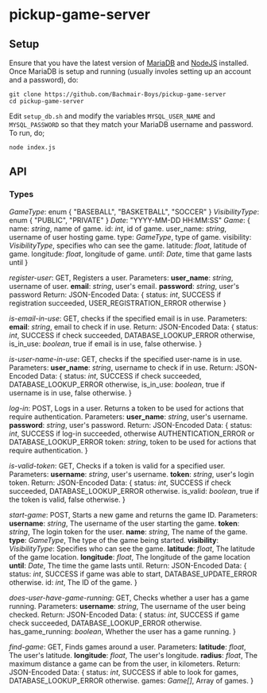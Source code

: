 # pickup-game-server

## Setup
Ensure that you have the latest version of [MariaDB](https://mariadb.com/downloads/mariadb-tx) and [NodeJS](https://nodejs.org/en/) installed. Once MariaDB is setup and running (usually involes setting up an account and a password), do:
```
git clone https://github.com/Bachmair-Boys/pickup-game-server
cd pickup-game-server
```

Edit `setup_db.sh` and modify the variables `MYSQL_USER_NAME` and `MYSQL_PASSWORD` so that they match your MariaDB username and password. To run, do;
```
node index.js
```

## API

### Types
_GameType_: enum { "BASEBALL", "BASKETBALL", "SOCCER" }
_VisibilityType_: enum { "PUBLIC", "PRIVATE" }
_Date_: "YYYY-MM-DD HH:MM:SS"
_Game_: {
    name: _string_, name of game.
    id: _int_, id of game.
    user_name: _string_, username of user hosting game.
    type: _GameType_, type of game.
    visibility: _VisibilityType_, specifies who can see the game.
    latitude: _float_, latitude of game.
    longitude: _float_, longitude of game.
    _until_: _Date_, time that game lasts until
    }

_register-user_: GET, Registers a user.
Parameters:
  **user\_name**: _string_, username of user.
  **email**: _string_, user's email.
  **password**: _string_, user's password
Return:
  JSON-Encoded Data: { 
    status: _int_, SUCCESS if registration succeeded, USER_REGISTRATION_ERROR otherwise
  }

_is-email-in-use_: GET, checks if the specified email is in use.
Parameters:
  **email**: _string_, email to check if in use.
Return:
  JSON-Encoded Data: { 
    status: _int_, SUCCESS if check succeeded, DATABASE_LOOKUP_ERROR otherwise,
    is_in_use: _boolean_, true if email is in use, false otherwise.
  }

_is-user-name-in-use_: GET, checks if the specified user-name is in use.
Parameters:
  **user\_name**: _string_, username to check if in use.
Return:
  JSON-Encoded Data: { 
    status: _int_, SUCCESS if check succeeded, DATABASE_LOOKUP_ERROR otherwise,
    is_in_use: _boolean_, true if username is in use, false otherwise.
  }

_log-in_: POST, Logs in a user. Returns a token to be used for actions that require authentication.
Parameters:
  **user\_name**: _string_, user's username.
  **password**: _string_, user's password.
Return:
  JSON-Encoded Data: { 
    status: _int_, SUCCESS if log-in succeeded, otherwise AUTHENTICATION_ERROR or DATABASE_LOOKUP_ERROR
    token: _string_, token to be used for actions that require authentication.
  }

_is-valid-token_: GET, Checks if a token is valid for a specified user.
Parameters:
  **username**: _string_, user's username.
  **token**: _string_, user's login token.
Return:
  JSON-Encoded Data: { 
    status: _int_, SUCCESS if check succeeded, DATABASE_LOOKUP_ERROR otherwise.
    is_valid: _boolean_, true if the token is valid, false otherwise.
  }

_start-game_: POST, Starts a new game and returns the game ID.
Parameters:
  **username**: _string_, The username of the user starting the game.
  **token**: _string_, The login token for the user.
  **name**: _string_, The name of the game.
  **type**: _GameType_, The type of the game being started.
  **visibility**: _VisibilityType_: Specifies who can see the game.
  **latitude**: _float_, The latitude of the game location.
  **longitude**: _float_, The longitude of the game location
  **until**: _Date_, The time the game lasts until.
Return:
  JSON-Encoded Data: { 
    status: _int_, SUCCESS if game was able to start, DATABASE_UPDATE_ERROR otherwise.
    id: _int_, The ID of the game.
  }

_does-user-have-game-running_: GET, Checks whether a user has a game running.
Parameters:
  **username**: _string_, The username of the user being checked.
Return:
  JSON-Encoded Data: { 
    status: _int_, SUCCESS if game check succeeded, DATABASE_LOOKUP_ERROR otherwise.
    has_game_running: _boolean_, Whether the user has a game running.
  }

_find-game_: GET, Finds games around a user.
Parameters:
  **latitude**: _float_, The user's latitude.
  **longitude**: _float_, The user's longitude.
  **radius**: _float_, The maximum distance a game can be from the user, in kilometers.
Return:
  JSON-Encoded Data: { 
    status: _int_, SUCCESS if able to look for games, DATABASE_LOOKUP_ERROR otherwise.
    games: _Game[]_, Array of games.
  }
